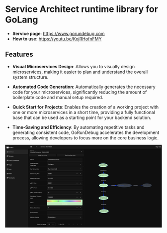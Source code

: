 # Service Architect runtime library for GoLang

- **Service page**: https://www.gorundebug.com
- **How to use**:
https://youtu.be/KojRHofnFMY

## Features

- **Visual Microservices Design**: Allows you to visually design microservices, making it easier to plan and understand the overall system structure.

- **Automated Code Generation**: Automatically generates the necessary code for your microservices, significantly reducing the amount of boilerplate code and manual setup required.

- **Quick Start for Projects**: Enables the creation of a working project with one or more microservices in a short time, providing a fully functional base that can be used as a starting point for your backend solution.

- **Time-Saving and Efficiency**: By automating repetitive tasks and generating consistent code, GoRunDebug accelerates the development process, allowing developers to focus more on the core business logic.

![ScreenShot](screen.png)

